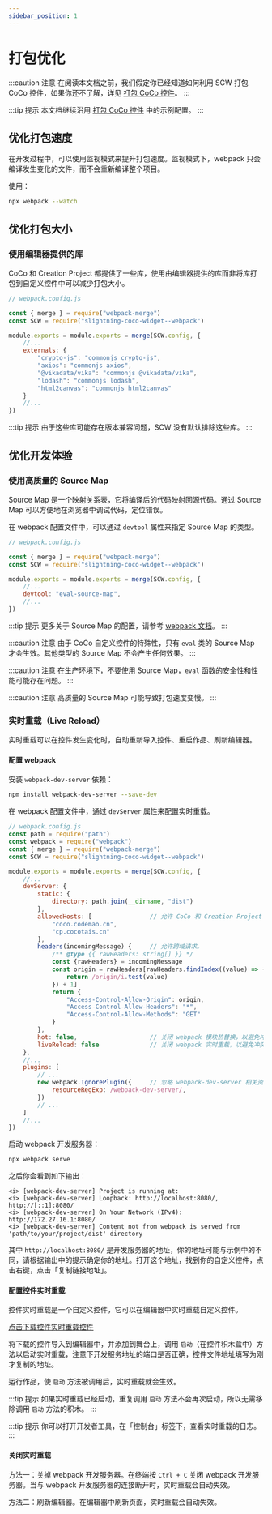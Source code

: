 ```yaml
---
sidebar_position: 1
---
```


# 打包优化

:::caution 注意
在阅读本文档之前，我们假定你已经知道如何利用 SCW 打包 CoCo 控件，如果你还不了解，详见 [打包 CoCo 控件](/docs/tutorial/fast-start/pack)。
:::

:::tip 提示
本文档继续沿用 [打包 CoCo 控件](/docs/tutorial/fast-start/pack) 中的示例配置。
:::

## 优化打包速度

在开发过程中，可以使用监视模式来提升打包速度。监视模式下，webpack 只会编译发生变化的文件，而不会重新编译整个项目。

使用：

```sh
npx webpack --watch
```

## 优化打包大小

### 使用编辑器提供的库

CoCo 和 Creation Project 都提供了一些库，使用由编辑器提供的库而非将库打包到自定义控件中可以减少打包大小。

```js
// webpack.config.js

const { merge } = require("webpack-merge")
const SCW = require("slightning-coco-widget--webpack")

module.exports = module.exports = merge(SCW.config, {
    //...
    externals: {
        "crypto-js": "commonjs crypto-js",
        "axios": "commonjs axios",
        "@vikadata/vika": "commonjs @vikadata/vika",
        "lodash": "commonjs lodash",
        "html2canvas": "commonjs html2canvas"
    }
    //...
})
```

:::tip 提示
由于这些库可能存在版本兼容问题，SCW 没有默认排除这些库。
:::

## 优化开发体验

### 使用高质量的 Source Map

Source Map 是一个映射关系表，它将编译后的代码映射回源代码。通过 Source Map 可以方便地在浏览器中调试代码，定位错误。

在 webpack 配置文件中，可以通过 `devtool` 属性来指定 Source Map 的类型。

```js
// webpack.config.js

const { merge } = require("webpack-merge")
const SCW = require("slightning-coco-widget--webpack")

module.exports = module.exports = merge(SCW.config, {
    //...
    devtool: "eval-source-map",
    //...
})
```

:::tip 提示
更多关于 Source Map 的配置，请参考 [webpack 文档](https://webpack.js.org/configuration/devtool/)。
:::

:::caution 注意
由于 CoCo 自定义控件的特殊性，只有 `eval` 类的 Source Map 才会生效。其他类型的 Source Map 不会产生任何效果。
:::

:::caution 注意
在生产环境下，不要使用 Source Map，`eval` 函数的安全性和性能可能存在问题。
:::

:::caution 注意
高质量的 Source Map 可能导致打包速度变慢。
:::

### 实时重载（Live Reload）

实时重载可以在控件发生变化时，自动重新导入控件、重启作品、刷新编辑器。

#### 配置 webpack

安装 `webpack-dev-server` 依赖：

```sh
npm install webpack-dev-server --save-dev
```

在 webpack 配置文件中，通过 `devServer` 属性来配置实时重载。

```js
// webpack.config.js
const path = require("path")
const webpack = require("webpack")
const { merge } = require("webpack-merge")
const SCW = require("slightning-coco-widget--webpack")

module.exports = module.exports = merge(SCW.config, {
    //...
    devServer: {
        static: {
            directory: path.join(__dirname, "dist")
        },
        allowedHosts: [                // 允许 CoCo 和 Creation Project 编辑器访问。
            "coco.codemao.cn",
            "cp.cocotais.cn"
        ],
        headers(incomingMessage) {     // 允许跨域请求。
            /** @type {{ rawHeaders: string[] }} */
            const {rawHeaders} = incomingMessage
            const origin = rawHeaders[rawHeaders.findIndex((value) => {
                return /origin/i.test(value)
            }) + 1]
            return {
                "Access-Control-Allow-Origin": origin,
                "Access-Control-Allow-Headers": "*",
                "Access-Control-Allow-Methods": "GET"
            }
        },
        hot: false,                    // 关闭 webpack 模块热替换，以避免冲突。
        liveReload: false              // 关闭 webpack 实时重载，以避免冲突。
    },
    //...
    plugins: [
        // ...
        new webpack.IgnorePlugin({     // 忽略 webpack-dev-server 相关资源，以避免冲突。
            resourceRegExp: /webpack-dev-server/,
        })
        // ...
    ]
    //...
})
```

启动 webpack 开发服务器：

```sh
npx webpack serve
```

之后你会看到如下输出：

```
<i> [webpack-dev-server] Project is running at:
<i> [webpack-dev-server] Loopback: http://localhost:8080/, http://[::1]:8080/
<i> [webpack-dev-server] On Your Network (IPv4): http://172.27.16.1:8080/
<i> [webpack-dev-server] Content not from webpack is served from 'path/to/your/project/dist' directory
```

其中 `http://localhost:8080/` 是开发服务器的地址，你的地址可能与示例中的不同，请根据输出中的提示确定你的地址。打开这个地址，找到你的自定义控件，点击右键，点击「复制链接地址」。

#### 配置控件实时重载

控件实时重载是一个自定义控件，它可以在编辑器中实时重载自定义控件。

<p><a href="/slightning-coco-widget/download/控件实时重载.min.js" target="_blank" download="控件实时重载.min.js">点击下载控件实时重载控件</a></p>

将下载的控件导入到编辑器中，并添加到舞台上，调用 `启动`（在控件积木盒中）方法以启动实时重载，注意下开发服务地址的端口是否正确，控件文件地址填写为刚才复制的地址。

运行作品，使 `启动` 方法被调用后，实时重载就会生效。

:::tip 提示
如果实时重载已经启动，重复调用 `启动` 方法不会再次启动，所以无需移除调用 `启动` 方法的积木。
:::

:::tip 提示
你可以打开开发者工具，在「控制台」标签下，查看实时重载的日志。
:::

#### 关闭实时重载

方法一：关掉 webpack 开发服务器。在终端按 `Ctrl + C` 关闭 webpack 开发服务器。当与 webpack 开发服务器的连接断开时，实时重载会自动失效。

方法二：刷新编辑器。在编辑器中刷新页面，实时重载会自动失效。
